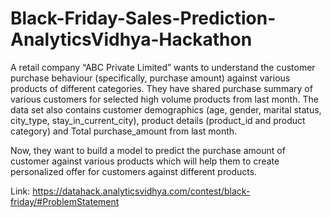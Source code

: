 # Black-Friday-Sales-Prediction-AnalyticsVidhya-Hackathon
A retail company “ABC Private Limited” wants to understand the customer purchase behaviour (specifically, purchase amount) against various products of different categories. They have shared purchase summary of various customers for selected high volume products from last month. The data set also contains customer demographics (age, gender, marital status, city_type, stay_in_current_city), product details (product_id and product category) and Total purchase_amount from last month.  

Now, they want to build a model to predict the purchase amount of customer against various products which will help them to create personalized offer for customers against different products.

Link: https://datahack.analyticsvidhya.com/contest/black-friday/#ProblemStatement
